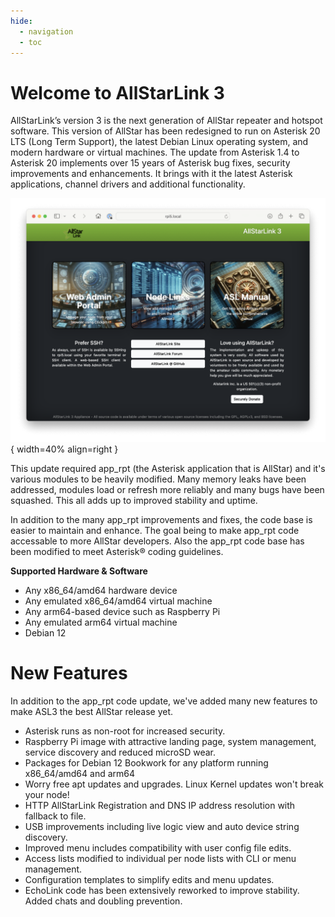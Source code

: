 ```yaml
---
hide:
  - navigation
  - toc
---
```

# Welcome to AllStarLink 3

AllStarLink’s version 3 is the next generation of AllStar repeater and
hotspot software.  This version of AllStar has been redesigned to run
on Asterisk 20 LTS (Long Term Support), the latest Debian Linux operating
system, and modern hardware or virtual machines. The update from Asterisk
1.4 to Asterisk 20 implements over 15 years of Asterisk bug fixes, security
improvements and enhancements.  It brings with it the latest Asterisk
applications, channel drivers and additional functionality.

![AllStarLink Landing Page](img/pi-appl-landing.png){ width=40% align=right }

This update required app_rpt (the Asterisk application
that is AllStar) and it's various modules to be heavily modified. Many memory
leaks have been addressed, modules load or refresh more reliably and many bugs
have been squashed. This all adds up to improved stability and uptime.

In addition to the many app_rpt improvements and fixes, the code base is easier
to maintain and enhance. The goal being to make app_rpt code accessable to more
AllStar developers. Also the app_rpt code base has been modified to meet Asterisk®
coding guidelines.

**Supported Hardware & Software**

- Any x86_64/amd64 hardware device
- Any emulated x86_64/amd64 virtual machine
- Any arm64-based device such as Raspberry Pi
- Any emulated arm64 virtual machine
- Debian 12

# New Features

In addition to the app_rpt code update, we've added many new features to
make ASL3 the best AllStar release yet.

- Asterisk runs as non-root for increased security.
- Raspberry Pi image with attractive landing page, system management, service discovery and reduced microSD wear.
- Packages for Debian 12 Bookwork for any platform running x86_64/amd64 and arm64
- Worry free apt updates and upgrades. Linux Kernel updates won't break your node!
- HTTP AllStarLink Registration and DNS IP address resolution with fallback to file.
- USB improvements including live logic view and auto device string discovery.
- Improved menu includes compatibility with user config file edits.
- Access lists modified to individual per node lists with CLI or menu management.
- Configuration templates to simplify edits and menu updates.
- EchoLink code has been extensively reworked to improve stability. Added chats and doubling prevention.


<!--
![AllStarLink Landing Page](assets/AllstarLink-StarBlack.png){ width="100"}
-->

